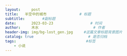 ```yaml
---
layout:     post                       
title:   半空中的城市               # 标题
subtitle:        #副标题
date:       2023-03-23                 # 时间
author:     木水                         # 作者
header-img: img/bg-lost_gen.jpg     #这篇文章标题背景图片
catalog: true                         # 是否归档
tags:                                #标签
    - 小说
---
```

